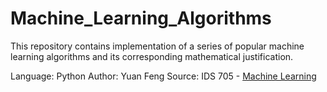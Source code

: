 # Machine_Learning_Algorithms

This repository contains implementation of a series of popular machine learning algorithms and its corresponding mathematical justification.


Language: Python
Author: Yuan Feng
Source: IDS 705 - [Machine Learning](https://github.com/kylebradbury/ids705)
